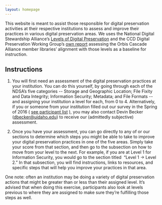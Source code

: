 ```yaml
---
layout: homepage
---
```


<span>This website is meant to assist those responsible for digital preservation activities at their respective institutions to assess and improve their practices in various digital preservation areas. We uses the National Digital Stewardship Alliance’s</span> [<span>Levels of Digital Preservation</span>](http://www.digitalpreservation.gov/documents/NDSA_Levels_Archiving_2013.pdf) <span>and the CCD Digital Preservation Working Group’s</span> [<span>own report</span>](https://www.orbiscascade.org/file_viewer.php?id=4169) <span>assessing the Orbis Cascade Alliance member libraries’ alignment with those levels as a baseline for instruction.</span>

## <span>Instructions</span>

1. <span>You will first need an assessment of the digital preservation practices at your institution. You can do this yourself, by going through each of the NDSA’s five categories -- Storage and Geographic Location; File Fixity and Data Integrity; Information Security; Metadata; and File Formats -- and assigning your institution a level for each, from 0 to 4\. Alternatively, if you or someone from your institution filled out our survey in the Spring of 2016 (
<a href="#" data-toggle="popover" data-placement="bottom"  title="List of institutions that filled out the survey:" data-content=" Chemeketa Community College, Clark College, Concordia University - Portland, Eastern Oregon University, Lewis & Clark College, Linfield College, Marylhurst University, OHSU, Oregon Institute of Technology Library, Oregon State University, Pacific University, Portland State University, Reed College, Seattle Pacific University, Seattle University, The Evergreen State College, University of Idaho Library, University of Portland, University of Washington Libraries, Washington State University, Western Washington University, Whitman College and Northwest Archives, Willamette University">see participant list</a>
), you may also contact Devin Becker (</span>[<span>dbecker@uidaho.edu</span>](mailto:dbecker@uidaho.edu)<span>) to receive our (admittedly subjective) assessment.</span>

2. Once you have your assessment, you can go directly to any of or our sections to determine which steps you might be able to take to improve your digital preservation practices in one of the five areas. Simply take your score from that section, and then go to the subsection on how to move from your level to the next. For example, if you are at Level 1 for Information Security, you would go to the section titled  “Level 1 → Level 2.” In that subsection, you will find instructions, links to resources, and specific steps that will help you improve your practices in that area.

<span>One note: often an institution may be doing a variety of digital preservation actions that might be greater than or less than their assigned level. It’s advised that when doing this exercise, participants also look at levels previous to where they are assigned to make sure they’re fulfilling those steps as well.  </span>

